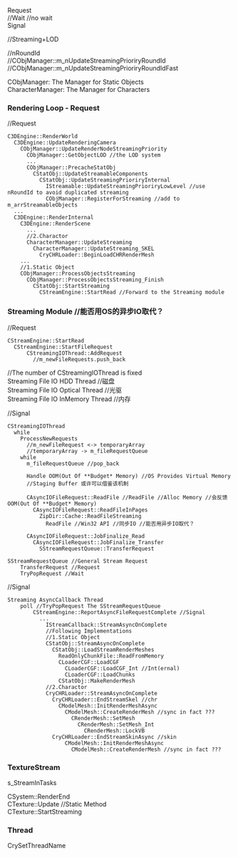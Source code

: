 Request  
//Wait //no wait  
Signal  

//Streaming+LOD  
  
//nRoundId  
//CObjManager::m_nUpdateStreamingPrioriryRoundId  
//CObjManager::m_nUpdateStreamingPrioriryRoundIdFast  

CObjManager: The Manager for Static Objects  
CharacterManager: The Manager for Characters  

### Rendering Loop - Request
//Request
```   
C3DEngine::RenderWorld
  C3DEngine::UpdateRenderingCamera
    CObjManager::UpdateRenderNodeStreamingPriority
      CObjManager::GetObjectLOD //the LOD system  
      ...
      CObjManager::PrecacheStatObj
        CStatObj::UpdateStreamableComponents
          CStatObj::UpdateStreamingPrioriryInternal
            IStreamable::UpdateStreamingPrioriryLowLevel //use nRoundId to avoid duplicated streaming 
            CObjManager::RegisterForStreaming //add to m_arrStreamableObjects
  ...
  C3DEngine::RenderInternal
    C3DEngine::RenderScene
      ...
      //2.Charactor
      CharacterManager::UpdateStreaming
        CharacterManager::UpdateStreaming_SKEL
          CryCHRLoader::BeginLoadCHRRenderMesh
    ...   
    //1.Static Object
    CObjManager::ProcessObjectsStreaming
      CObjManager::ProcessObjectsStreaming_Finish
        CStatObj::StartStreaming 
          CStreamEngine::StartRead //Forward to the Streaming module          
```   

### Streaming Module //能否用OS的异步IO取代？
//Request
```
CStreamEngine::StartRead  
  CStreamEngine::StartFileRequest
      CStreamingIOThread::AddRequest
        //m_newFileRequests.push_back
```   
   
//The number of CStreamingIOThread is fixed  
Streaming File IO HDD Thread //磁盘   
Streaming File IO Optical Thread //光驱   
Streaming File IO InMemory Thread //内存   

//Signal  
```
CStreamingIOThread  
  while
    ProcessNewRequests 
      //m_newFileRequest <-> temporaryArray
      //temporaryArray -> m_fileRequestQueue   
    while 
      m_fileRequestQueue //pop_back

      Handle OOM(Out Of **Budget* Memory) //OS Provides Virtual Memory
      //Staging Buffer 或许可以借鉴该机制

      CAsyncIOFileRequest::ReadFile //ReadFile //Alloc Memory //会反馈OOM(Out Of **Budget* Memory)
        CAsyncIOFileRequest::ReadFileInPages
          ZipDir::Cache::ReadFileStreaming
            ReadFile //Win32 API //同步IO //能否用异步IO取代？

      CAsyncIOFileRequest::JobFinalize_Read
        CAsyncIOFileRequest::JobFinalize_Transfer
          SStreamRequestQueue::TransferRequest
```         

```  
SStreamRequestQueue //General Stream Request  
    TransferRequest //Request
    TryPopRequest //Wait
```   

//Signal
```   
Streaming AsyncCallback Thread
    poll //TryPopRequest The SStreamRequestQueue
        CStreamEngine::ReportAsyncFileRequestComplete //Signal
          ...
            IStreamCallback::StreamAsyncOnComplete
            //Following Implementations
            //1.Static Object
            CStatObj::StreamAsyncOnComplete
              CStatObj::LoadStreamRenderMeshes
                ReadOnlyChunkFile::ReadFromMemory
                CLoaderCGF::LoadCGF
                  CLoaderCGF::LoadCGF_Int //Int(ernal)
                  CLoaderCGF::LoadChunks
                CStatObj::MakeRenderMesh
            //2.Charactor
            CryCHRLoader::StreamAsyncOnComplete
              CryCHRLoader::EndStreamSkel //chr
                CModelMesh::InitRenderMeshAsync
                  CModelMesh::CreateRenderMesh //sync in fact ???
                    CRenderMesh::SetMesh
                      CRenderMesh::SetMesh_Int
                        CRenderMesh::LockVB 
              CryCHRLoader::EndStreamSkinAsync //skin
                  CModelMesh::InitRenderMeshAsync
                    CModelMesh::CreateRenderMesh //sync in fact ???
```   

### TextureStream
s_StreamInTasks  

CSystem::RenderEnd  
  CTexture::Update //Static Method  
  CTexture::StartStreaming  

### Thread

CrySetThreadName
